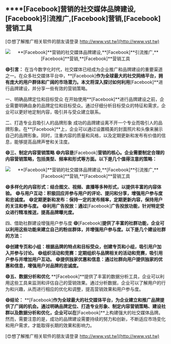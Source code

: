 ## ****[Facebook]**营销的社交媒体品牌建设,**[Facebook]**引流推广,**[Facebook]**营销,**[Facebook]**营销工具**

[😍想了解推广相关软件的朋友请登录 http://www.vst.tw](http://www.vst.tw)

 <center><img src="https://vst.tw/MP4/tuiguang/png/2.png" alt="**[Facebook]**营销的社交媒体品牌建设,**[Facebook]**引流推广,**[Facebook]**营销,**[Facebook]**营销工具"></center>

**😄引言：**
在当今数字化时代，社交媒体已经成为企业推广和品牌建设的重要渠道之一。在众多社交媒体平台中，**[Facebook]**作为全球最大的社交网络平台，拥有庞大的用户群体和广阔的市场潜力。本文将深入探讨如何利用**[Facebook]**进行品牌建设，并分享一些有效的营销策略。

一、明确品牌定位和目标受众
在开始使用**[Facebook]**进行品牌建设之前，企业需要明确自身的品牌定位和目标受众。通过仔细分析目标受众的特征和需求，企业可以更好地定制内容，吸引并与受众建立联系。

二、打造专业且吸引人的品牌形象
成功的品牌建设离不开一个专业而吸引人的品牌形象。在**[Facebook]**上，企业可以通过设置精美的封面照片和头像来展示自己的品牌形象。同时，注重内容的质量和风格，以及定期更新和发布有价值的信息，能够提高品牌声誉和关注度。

**😄三、制定内容营销策略**
**😄内容是**[Facebook]**营销的核心。企业需要制定合理的内容营销策略，包括类型、频率和形式等方面。以下是几个值得注意的策略：**

 <center><img src="https://vst.tw/MP4/tuiguang/png/8.png" alt="**[Facebook]**营销的社交媒体品牌建设,**[Facebook]**引流推广,**[Facebook]**营销,**[Facebook]**营销工具"></center>

**😄多样化的内容形式：结合图文、视频、直播等多种形式，以提供丰富的内容体验。**
**😄与用户互动：积极回应并参与用户的评论、提问和分享，增强用户参与度和忠诚度。**
**😄定期更新和发布：保持一定的发布频率，定期更新内容，保持用户的关注和参与度。**
**😄利用广告投放：通过**[Facebook]**广告投放功能，针对特定受众进行精准推送，提高品牌曝光度。**

四、借助社群建设增强用户参与度
**😄**[Facebook]**提供了丰富的社群功能，企业可以利用这些功能来建立自己的粉丝群体，并增强用户参与度。以下是几个建设社群的方法：**

**😄创建专页和小组：根据品牌的特点和目标受众，创建专页和小组，吸引用户加入并参与讨论。**
**😄组织活动和竞赛：定期组织与品牌相关的活动和竞赛，吸引用户参与并增加用户互动。**
**😄提供独家优惠和信息：通过社群向用户提供独家的优惠和信息，增强用户对品牌的忠诚度。**

**😄五、数据分析和优化**
**[Facebook]**提供了丰富的数据分析工具，企业可以利用这些工具来监测和评估自己的营销效果。通过分析数据，企业可以了解用户的行为和兴趣，从而进行相应的优化和调整，提高营销效果和用户参与度。

**😄结论：**
**[Facebook]**作为全球最大的社交媒体平台，为企业建立和推广品牌提供了广阔的机会。通过明确品牌定位、打造专业形象、制定内容营销策略、建设社群以及数据分析和优化，企业可以在**[Facebook]**上构建强大的社交媒体品牌。然而，需要注意的是，成功的品牌建设需要持续的努力和创新，不断适应市场变化和用户需求，才能取得长期的效果和影响力。

[😍想了解推广相关软件的朋友请登录 http://www.vst.tw](http://www.vst.tw)



